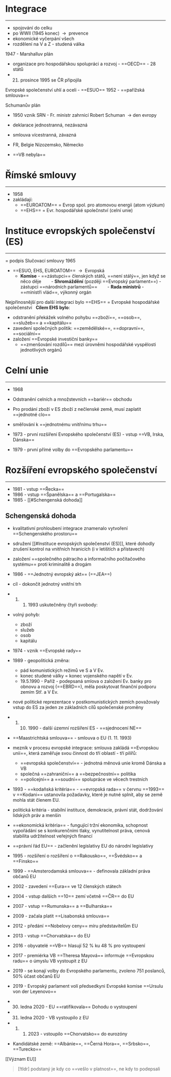 # Integrace
---
- spojování do celku
- po WWII (1945 konec)  ${\ \longrightarrow\ }$ prevence
- ekonomické vyčerpání všech
- rozdělení na V a Z - studená válka

1947 - Marshalluv plán
- organizace pro hospodářskou spolupráci a rozvoj - ==OECD== - 28 států
- 21. prosince 1995 se ČR připojila

Evropské společenství uhlí a oceli - ==ESUO==
1952 - ==pařížská smlouva==

 Schumanův plán
- 1950 vznik SRN - Fr. ministr zahrnicí Robert Schuman ${\ \longrightarrow\ }$den evropy

- deklarace jednostranná, nezávazná
- smlouva vícestranná, závazná

- FR, Belgie Nizozemsko, Německo
- ==VB nebyla==

# Římské smlouvy
---
- 1958
- zakládají:
	- ==EUROATOM== = Evrop spol. pro atomovou energii (atom výzkum)
	- ==EHS== = Evr. hospodářské společnství (celní unie)

# Instituce evropských společenství (ES)
---
= podpis Slučovací smlouvy 1965
- ==ESUO, EHS, EUROATOM==  ${\ \longrightarrow\ }$ Evropská 
	- **Komise** - ==zástupci== členských států, ==není stálý==, jen když se něco děje
       - **Shromáždění** (později ==Evropský parlament==) - zástupci ==národních parlamentů==
       - **Rada ministrů** - ==ministři vlád==, výkonný orgán

Nejpřínosnější pro další integraci bylo ==EHS== = Evropské hospodářské společenství
  **Cílem EHS bylo**:
 - odstranění překážek volného pohybu ==zboží==, ==osob==, ==služeb== a ==kapitálu==
- zavedení společných politik: ==zemědělské==, ==dopravní==, ==sociální==
- založení ==Evropské investiční banky==
	- ==zmenšování rozdílů== mezi úrovněmi hospodářské vyspělosti jednotlivých orgánů

# Celní unie
---
- 1968
- Odstranění celních a množstevních ==bariér== obchodu
- Pro prodání zboží v ES zboží z nečlenské země, musí zaplatit ==jednotné clo==

- směřování k ==jednotnému vnitřnímu trhu==
- 1973 - první rozšíření Evropského společenství (ES) - vstup ==VB, Irska, Dánska==
- 1979 - první přímé volby do ==Evropského parlamentu==

# Rozšíření evropského společenství
---
- 1981 - vstup ==Řecka==
- 1986 - vstup ==Španělska== a ==Portugalska==
- 1985 - [[#Schengenská dohoda]]

## Schengenská dohoda
- kvalitativní prohloubení integrace znamenalo vytvoření ==Schengenského prostoru==
- sdružení [[#Instituce evropských společenství (ES)]], které dohodly zrušení kontrol na vnitřních hranicích (i v letištích  a přístavech)
- založení ==společného pátracího a informačního počítačového systému== proti kriminalitě a drogám       
- 1986 - ==Jednotný evropský akt== (==JEA==)
- cíl - dokončit jednotný vnitřní trh
- 1. 1. 1993 uskutečněny čtyři svobody:
- volný pohyb:
	- zboží
	- služeb
	- osob
	- kapitálu

-  1974 - vznik ==Evropské rady==
- 1989 - geopolitická změna:
	- pád komunistických režimů ve S a V Ev.
	- konec studené války = konec vojenského napětí v Ev.
	- 19.5.1990 - Paříž - podepsaná smlova o založení Ev. banky pro obnovu a rozvoj (==EBRD==), měla poskytovat finanční podporu zemím Stř. a V Ev.

- nové politické reprezentace v postkomunistických zemích považovaly vstup do ES za jeden ze základních cílů společenské proměny

- 1. 10. 1990 - další územní rozšíření ES - ==sjednocení NE== 

- ==Maastrichtská smlouva== - smlouva o EU (1. 11. 1993)

- mezník v procesu evropské integrace: smlouva zakládá ==Evropskou unii==, která zaměřuje svou činnost do tří oblastí - tří pilířů:
	- ==evropská společenství== - jednotná měnová unie kromě Dánska a VB
	- společná ==zahraniční== a ==bezpečnostní== politika
	- ==policejní== a ==soudní== spolupráce ve věcech trestních
 
- 1993 - ==kodaňská kritéria== - ==evropská rada== v červnu ==1993== v ==Kodani== ustanovila požadavky, které je nutné splnit, aby se země mohla stát členem EU.

- politická kritéria - stabilní instituce, demokracie, právní stát, dodržování lidských práv a menšin

- ==ekonomická kritéria== - fungující tržní ekonomika, schopnost vypořádání se s konkurenčními tlaky, vynutitelnost práva, cenová stabilita udržitelnost veřejných financí

- ==právní řád EU== - začlenění legislativy EU do národní legislativy

- 1995 - rozšíření o rozšíření o ==Rakousko==, ==Švédsko== a ==Finsko==
- 1999 - ==Amsterodamská smlouva== - definovala základní práva občanů EU
- 2002 - zavedení ==Eura== ve 12 členských státech
- 2004 - vstup dalších ==10== zemí včetně ==ČR== do EU
- 2007 - vstup ==Rumunska== a ==Bulharska==
- 2009 - začala platit ==Lisabonská smlouva==
- 2012 - předání ==Nobelovy ceny== míru představitelům EU
- 2013 - vstup ==Chorvatska== do EU
- 2016 - obyvatelé ==VB== hlasují  52 % ku 48 % pro vystoupení
- 2017 - premiérka VB ==Theresa Mayová== informuje ==Evropskou radu== o úmyslu VB vystoupit z EU
- 2019 - se konají volby do Evropského parlamentu, zvoleno 751 poslanců, 50% účast občanů EU
- 2019 - Evropský parlament volí předsedkyni Evropské komise ==Ursulu von der Leyenovo==
- 30. ledna 2020 - EU ==ratifikovala== Dohodu o vystoupení
- 31. ledna 2020 - VB vystoupilo z EU
- 1. 1. 2023 - vstoupilo ==Chorvatsko== do eurozóny

- Kandidátské země: ==Albánie==, ==Černá Hora==, ==Srbsko==, ==Turecko==

[[Význam EU]]

> [!tldr]
> podstaný je kdy co ==vešlo v platnost==, ne kdy to podepsali